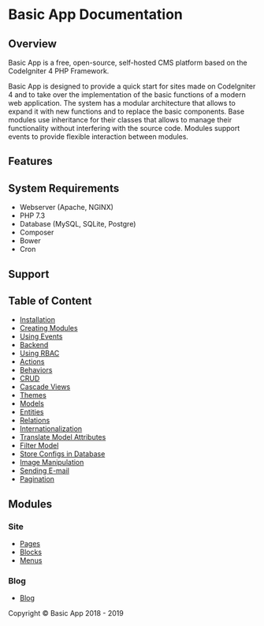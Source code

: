 # Basic App Documentation

## Overview

Basic App is a free, open-source, self-hosted CMS platform based on the CodeIgniter 4 PHP Framework.

Basic App is designed to provide a quick start for sites made on CodeIgniter 4 and to take over the implementation of the basic functions of a modern web application. The system has a modular architecture that allows to expand it with new functions and to replace the basic components. Base modules use inheritance for their classes that allows to manage their functionality without interfering with the source code. Modules support events to provide flexible interaction between modules.

## Features

## System Requirements

  - Webserver (Apache, NGINX)
  - PHP 7.3
  - Database (MySQL, SQLite, Postgre)
  - Composer
  - Bower
  - Cron

## Support

## Table of Content

  - [Installation](#)
  - [Creating Modules](#)
  - [Using Events](#)  
  - [Backend](#)
  - [Using RBAC](#)
  - [Actions](#)
  - [Behaviors](#)
  - [CRUD](#)
  - [Cascade Views](#)
  - [Themes](#)
  - [Models](#)
  - [Entities](#)
  - [Relations](#)
  - [Internationalization](#)
  - [Translate Model Attributes](#)
  - [Filter Model](#)
  - [Store Configs in Database](#) 
  - [Image Manipulation](#)
  - [Sending E-mail](#)
  - [Pagination](#)
  
## Modules

### Site

  - [Pages](#)
  - [Blocks](#)
  - [Menus](#)

### Blog

  - [Blog](#)

Copyright &copy; Basic App 2018 - 2019